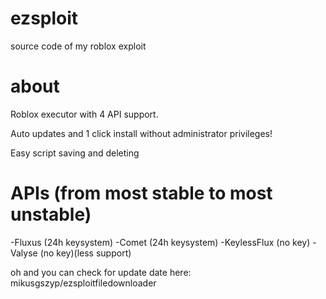 # ezsploit
source code of my roblox exploit 

# about
Roblox executor with 4 API support.

Auto updates and 1 click install without administrator privileges!

Easy script saving and deleting

# APIs (from most stable to most unstable)
-Fluxus (24h keysystem)
-Comet (24h keysystem)
-KeylessFlux (no key)
-Valyse (no key)(less support)


oh and you can check for update date here: mikusgszyp/ezsploitfiledownloader
